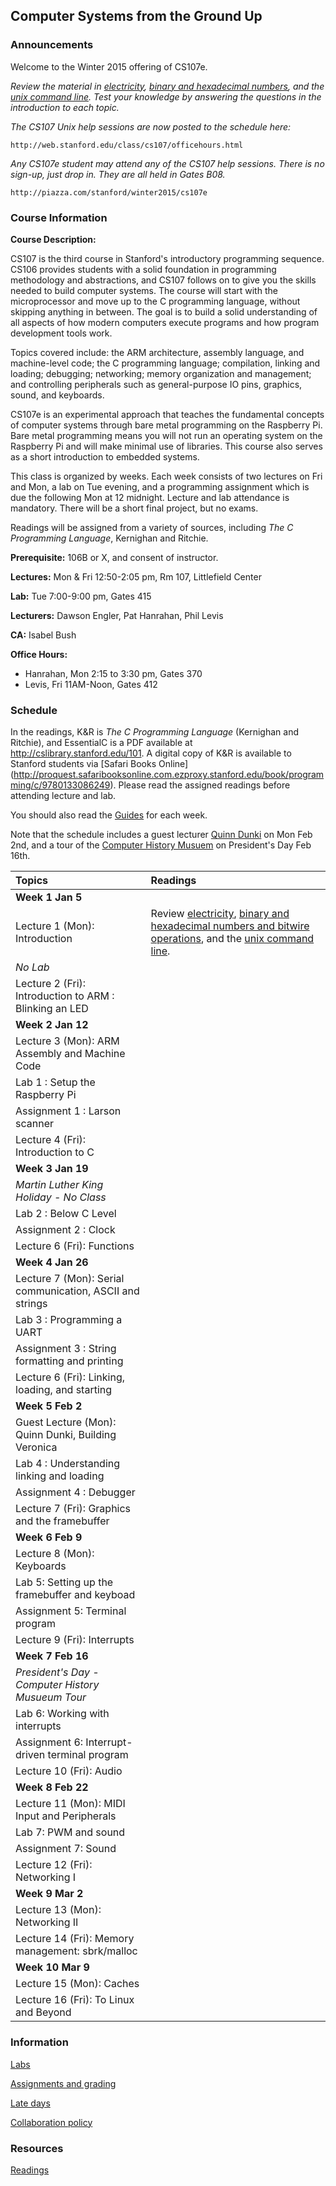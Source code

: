 ## Computer Systems from the Ground Up

### Announcements

Welcome to the Winter 2015 offering of CS107e.

*Review the material in [electricity](guides/electricity.md), [binary and hexadecimal numbers](guides/numbers.md), and the [unix command line](guides/unix.md). Test your knowledge by answering the questions in the introduction to each topic.*

*The CS107 Unix help sessions are now posted to the schedule here:*

    http://web.stanford.edu/class/cs107/officehours.html

*Any CS107e student may attend any of the CS107 help sessions. There is no sign-up, just drop in. They are all held in Gates B08.*

    http://piazza.com/stanford/winter2015/cs107e


### Course Information 

**Course Description:** 

CS107 is the third course in Stanford's introductory programming sequence.
CS106 provides students 
with a solid foundation in programming methodology and abstractions,
and CS107 follows on to give you 
the skills needed to build computer systems.
The course will start with the microprocessor and move
up to the C programming language, without skipping anything in between.
The goal is to build a solid understanding of all aspects of
how modern computers execute programs 
and how program development tools work.

Topics covered include:
the ARM architecture, assembly language, and machine-level code;
the C programming language;
compilation, linking and loading; debugging;
networking; memory organization and management;
and controlling peripherals 
such as general-purpose IO pins, graphics, sound, and keyboards.

CS107e is an experimental approach 
that teaches the fundamental concepts of computer systems 
through bare metal programming on the Raspberry Pi.
Bare metal programming means you will not run an operating
system on the Raspberry Pi and will make minimal use of libraries.
This course also serves as a short introduction to embedded systems.

This class is organized by weeks. Each week consists of two lectures
on Fri and Mon, a lab on Tue evening, and a programming assignment
which is due the following Mon at 12 midnight.
Lecture and lab attendance is mandatory.
There will be a short final project,
but no exams. 

Readings will be assigned from a variety of sources,
including *The C Programming Language*, Kernighan and Ritchie.

**Prerequisite:** 106B or X, and consent of instructor. 

**Lectures:** Mon & Fri 12:50-2:05 pm, Rm 107, Littlefield Center

**Lab:** Tue 7:00-9:00 pm, Gates 415

**Lecturers:** Dawson Engler, Pat Hanrahan, Phil Levis

**CA:** Isabel Bush

**Office Hours:**

- Hanrahan, Mon 2:15 to 3:30 pm, Gates 370
- Levis, Fri 11AM-Noon, Gates 412

### Schedule

In the readings, K&R is *The C Programming Language* (Kernighan and Ritchie),
and EssentialC is a PDF available at http://cslibrary.stanford.edu/101. 
A digital copy of K&R is available to Stanford students via [Safari Books Online]
(http://proquest.safaribooksonline.com.ezproxy.stanford.edu/book/programming/c/9780133086249).
Please read the assigned readings before attending lecture and lab.

You should also read the [Guides](guides/README.md) for each week.

Note that the schedule includes a guest lecturer
[Quinn Dunki](http://quinndunki.com/blondihacks/)
on Mon Feb 2nd, 
and a tour of the [Computer History Musuem](http://www.computerhistory.org/)
on President's Day Feb 16th.


| Topics | Readings |
| :----- | :------- |
| **Week 1 Jan 5**| |
| Lecture 1 (Mon): Introduction |  Review [electricity](guides/electricity.md), [binary and hexadecimal numbers and bitwire operations](guides/numbers.md), and the [unix command line](guides/unix.md).
| *No Lab* | |
| Lecture 2 (Fri): Introduction to ARM : Blinking an LED | |
| **Week 2 Jan 12** | |
| Lecture 3 (Mon): ARM Assembly and Machine Code | |
| Lab 1 : Setup the Raspberry Pi | |
| Assignment 1 : Larson scanner | |
| Lecture 4 (Fri): Introduction to C | |
| **Week 3 Jan 19** | |
| *Martin Luther King Holiday - No Class* | |
| Lab 2 : Below C Level| |
| Assignment 2 : Clock | |
| Lecture 6 (Fri): Functions | |
| **Week 4 Jan 26** | |
| Lecture 7 (Mon): Serial communication, ASCII and strings | |
| Lab 3 : Programming a UART | |
| Assignment 3 : String formatting and printing | |
| Lecture 6 (Fri): Linking, loading, and starting| |
| **Week 5 Feb 2** | |
| Guest Lecture (Mon): Quinn Dunki, Building Veronica | |
| Lab 4 : Understanding linking and loading | |
| Assignment 4 : Debugger | |
| Lecture 7 (Fri): Graphics and the framebuffer | |
| **Week 6 Feb 9** | |
| Lecture 8 (Mon): Keyboards | |
| Lab 5: Setting up the framebuffer and keyboad| |
| Assignment 5: Terminal program | | 
| Lecture 9 (Fri): Interrupts | |
| **Week 7 Feb 16** | |
| *President's Day - Computer History Musueum Tour* | |
| Lab 6: Working with interrupts
| Assignment 6: Interrupt-driven terminal program
| Lecture 10 (Fri): Audio
| **Week 8 Feb 22** | |
| Lecture 11 (Mon): MIDI Input and Peripherals | |
| Lab 7: PWM and sound | |
| Assignment 7: Sound | |
| Lecture 12 (Fri): Networking I | |
| **Week 9 Mar 2** | |
| Lecture 13 (Mon): Networking II | |
| Lecture 14 (Fri): Memory management: sbrk/malloc | |
| **Week 10 Mar 9** | |
| Lecture 15 (Mon): Caches | |
| Lecture 16 (Fri): To Linux and Beyond | |



### Information

[Labs](labs.md)

[Assignments and grading](assignments.md)

[Late days](late.md)

[Collaboration policy](collaboration.md)

### Resources

[Readings](readings.md)



